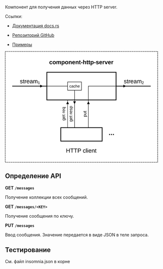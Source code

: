 Компонент для получения данных через HTTP server.

Ссылки:

- [Документация docs.rs](https://docs.rs/rsiot-http-server/latest/)

- [Репозиторий GitHub](https://github.com/Konstantin-Dudersky/rsiot/tree/main/rsiot-http-server)

- [Примеры](https://github.com/Konstantin-Dudersky/rsiot/tree/c45ca84d114ae09cf71e002bd1624b6be07029cc/rsiot-http-server/examples)

![](./doc/component-http-server.svg)

## Определение API

**GET `/messages`**

Получение коллекции всех сообщений.

**GET `/messages/<KEY>`**

Получение сообщения по ключу.

**PUT `/messages`**

Ввод сообщения. Значение передается в виде JSON в теле запроса.

## Тестирование

См. файл insomnia.json в корне
